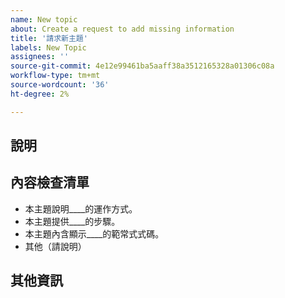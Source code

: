 ```yaml
---
name: New topic
about: Create a request to add missing information
title: '請求新主題'
labels: New Topic
assignees: ''
source-git-commit: 4e12e99461ba5aaff38a3512165328a01306c08a
workflow-type: tm+mt
source-wordcount: '36'
ht-degree: 2%

---
```



## 說明

<!-- (REQUIRED) What topic is missing? -->

## 內容檢查清單

<!-- (REQUIRED) List specific information or details to include in this topic. -->

<!-- Use the following list as a starting point -->

- 本主題說明____的運作方式。
- 本主題提供____的步驟。
- 本主題內含顯示____的範常式式碼。
- 其他（請說明）

## 其他資訊

<!-- (OPTIONAL) Any information you already know or other online resources that cover this topic -->

<!--
Thank you for taking the time to report this issue!
GitHub Issues in this repo should relate to the applicable codebase.

Before submitting this issue, make sure you are complying with our Code of Conduct:
https://github.com/AdobeDocs/commerce-operations.en/blob/main/code-of-conduct.md

Issues that do not comply with our Code of Conduct or do not contain enough information may be closed at the maintainers' discretion.

Feel free to remove this section before creating this issue.
-->
